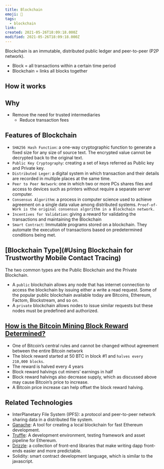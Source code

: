 ```yaml
---
title: Blockchain
emoji: 📝
tags:
  - blockchain
link:
created: 2021-05-26T18:09:18.000Z
modified: 2021-05-26T18:09:18.000Z
---
```


Blockchain is an immutable, distributed public ledger and peer-to-peer (P2P network).

- Block = all transactions within a certain time period
- Blockchain = links all blocks together

## How it works

## Why

- Remove the need for trusted intermediaries
  - Reduce transaction fees

## Features of Blockchain

- `SHA256 Hash Function`: a one-way cryptographic function to generate a fixed size for any size of source text. The encrypted value cannot be decrypted back to the original text.
- `Public Key Cryptography`: creating a set of keys referred as Public key and Private key.
- `Distributed Leger`: a digital system in which transaction and their details are recorded in multiple places at the same time.
- `Peer to Peer Network`: one in which two or more PCs shares files and access to devices such as printers without require a separate server computer.
- `Consensus Algorithm`: a process in computer science used to achieve agreement on a single data value among distributed systems. `Proof-of-Work is the original consensus algorithm in a Blockchain network.`
- `Incentives for Validation`: giving a reward for validating the transactions and maintaining the Blockchain
- `Smart Contract`: Immutable programs stored on a blockchain. They automate the execution of transactions based on predetermined conditions being met.

## [Blockchain Type](#Using Blockchain for Trustworthy Mobile Contact Tracing)

The two common types are the Public Blockchain and the Private Blockchain.

- A `public` blockchain allows any node that has internet connection to access the blockchain by issuing either a write a read request. Some of the popular public blockchain available today are Bitcoins, Ethereum, Factom, Blockstream, and so on.
- A `private` blockchain allows nodes to issue similar requests but these nodes must be predefined and authorized.

## [How is the Bitcoin Mining Block Reward Determined?](https://www.bitcoinmining.com/what-is-the-bitcoin-block-reward/)

- One of Bitcoin’s central rules and cannot be changed without agreement between the entire Bitcoin network
- The block reward started at 50 BTC in block #1 and `halves every 210,000 blocks`.
- The reward is halved every 4 years
- Block reward halvings cut miners’ earnings in half
- Block reward halvings also decrease supply, which as discussed above may cause Bitcoin’s price to increase.
- A Bitcoin price increase can help offset the block reward halving.

## Related Technologies

- InterPlanetary File System (IPFS): a protocol and peer-to-peer network sharing data in a distributed file system.
- [Ganache](https://github.com/trufflesuite/ganache): A tool for creating a local blockchain for fast Ethereum development.
- [Truffle](https://github.com/trufflesuite/truffle): A development environment, testing framework and asset pipeline for Ethereum.
- [Drizzle](https://github.com/trufflesuite/drizzle): a collection of front-end libraries that make writing dapp front-ends easier and more predictable.
- Solidity: smart contract development language, which is similar to the javascript.
